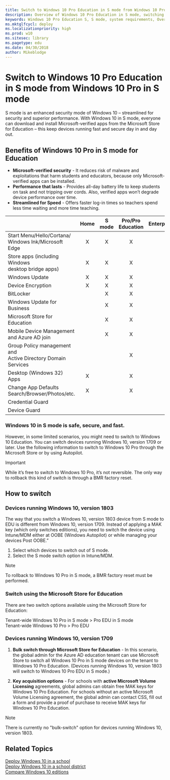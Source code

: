 ```yaml
---
title: Switch to Windows 10 Pro Education in S mode from Windows 10 Pro in S mode
description: Overview of Windows 10 Pro Education in S mode, switching options, and system requirements
keywords: Windows 10 Pro Education S, S mode, system requirements, Overview, Windows 10 Pro in S mode, Education, EDU
ms.mktglfcycl: deploy
ms.localizationpriority: high
ms.prod: w10
ms.sitesec: library
ms.pagetype: edu
ms.date: 04/30/2018
author: Mikeblodge
---
```


# Switch to Windows 10 Pro Education in S mode from Windows 10 Pro in S mode

S mode is an enhanced security mode of Windows 10 – streamlined for security and superior performance. With Windows 10 in S mode, everyone can download and install Microsoft-verified apps from the Microsoft Store for Education – this keep devices running fast and secure day in and day out. 

## Benefits of Windows 10 Pro in S mode for Education

- **Microsoft-verified security** - It reduces risk of malware and exploitations that harm students and educators, because only Microsoft-verified apps can be installed.
- **Performance that lasts** - Provides all-day battery life to keep students on task and not tripping over cords. Also, verified apps won’t degrade device performance over time.
- **Streamlined for Speed** - Offers faster log-in times so teachers spend less time waiting and more time teaching. 


|  |Home  |S mode  |Pro/Pro Education  |Enterprise/Education |
|---------|:---:|:---:|:---:|:---:|
|Start Menu/Hello/Cortana/<BR>Windows Ink/Microsoft Edge | X | X | X | X |
|Store apps (including Windows <BR>desktop bridge apps) | X | X | X | X |
|Windows Update | X | X | X | X |
|Device Encryption | X | X | X | X |
|BitLocker | | X | X | X |
|Windows Update for Business |  | X | X | X |
|Microsoft Store for Education | | X | X | X |
|Mobile Device Management<BR> and Azure AD join | | X | X | X |
|Group Policy management and <BR>Active Directory Domain Services | | | X | X |
|Desktop (Windows 32) Apps | X | | X | X |
|Change App Defaults<BR>Search/Browser/Photos/etc. | X | | X | X |
|Credential Guard | | | | X |
|Device Guard | | | | X |

###  Windows 10 in S mode is safe, secure, and fast.  
However, in some limited scenarios, you might need to switch to Windows 10 Education. You can switch devices running Windows 10, version 1709 or later. Use the following information to switch to Windows 10 Pro through the Microsoft Store or by using Autopilot.

> [!IMPORTANT]
> While it’s free to switch to Windows 10 Pro, it’s not reversible. The only way to rollback this kind of switch is through a BMR factory reset. 

## How to switch

### Devices running Windows 10, version 1803
The way that you switch a Windows 10, version 1803 device from S mode to EDU is different from Windows 10, version 1709. Instead of applying a MAK key (which only switches editions), you need to switch the device using Intune/MDM either at OOBE (Windows Autopilot) or while managing your devices Post OOBE.”

1.	Select which devices to switch out of S mode.
2.	Select the S mode switch option in Intune/MDM.

> [!NOTE]
> To rollback to Windows 10 Pro in S mode, a BMR factory reset must be performed.

### Switch using the Microsoft Store for Education
There are two switch options available using the Microsoft Store for Education:

Tenant-wide Windows 10 Pro in S mode > Pro EDU in S mode <BR>
Tenant-wide Windows 10 Pro > Pro EDU

### Devices running Windows 10, version 1709

1. **Bulk switch through Microsoft Store for Education** - In this scenario, the global admin for the Azure AD education tenant can use Microsoft Store to switch all Windows 10 Pro in S mode devices on the tenant to Windows 10 Pro Education. (Devices running Windows 10, version 1803 will switch to Windows 10 Pro EDU in S mode.)

2. **Key acquisition options** - For schools with **active Microsoft Volume Licensing** agreements, global admins can obtain free MAK keys for Windows 10 Pro Education. For schools without an active Microsoft Volume Licensing agreement, the global admin can contact CSS, fill out a form and provide a proof of purchase to receive MAK keys for Windows 10 Pro Education.

> [!NOTE]
> There is currently no "bulk-switch" option for devices running Windows 10, version 1803. 

## Related Topics
[Deploy Windows 10 in a school](deploy-windows-10-in-a-school.md)<BR> 
[Deploy Windows 10 in a school district](deploy-windows-10-in-a-school-district.md) <BR>
[Compare Windows 10 editions](https://www.microsoft.com/en-us/WindowsForBusiness/Compare)